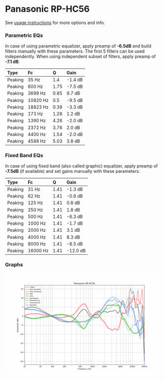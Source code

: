 # Panasonic RP-HC56
See [usage instructions](https://github.com/jaakkopasanen/AutoEq#usage) for more options and info.

### Parametric EQs
In case of using parametric equalizer, apply preamp of **-6.5dB** and build filters manually
with these parameters. The first 5 filters can be used independently.
When using independent subset of filters, apply preamp of **-7.1 dB**.

| Type    | Fc       |    Q | Gain    |
|:--------|:---------|:-----|:--------|
| Peaking | 35 Hz    | 1.4  | -1.4 dB |
| Peaking | 600 Hz   | 1.75 | -7.5 dB |
| Peaking | 3699 Hz  | 0.85 | 9.7 dB  |
| Peaking | 10820 Hz | 0.5  | -9.5 dB |
| Peaking | 18823 Hz | 0.38 | -3.3 dB |
| Peaking | 173 Hz   | 1.28 | 1.2 dB  |
| Peaking | 1390 Hz  | 4.26 | -2.0 dB |
| Peaking | 2372 Hz  | 3.76 | 2.0 dB  |
| Peaking | 4400 Hz  | 1.54 | -2.0 dB |
| Peaking | 4588 Hz  | 5.03 | 3.8 dB  |

### Fixed Band EQs
In case of using fixed band (also called graphic) equalizer, apply preamp of **-7.5dB**
(if available) and set gains manually with these parameters.

| Type    | Fc       |    Q | Gain     |
|:--------|:---------|:-----|:---------|
| Peaking | 31 Hz    | 1.41 | -1.3 dB  |
| Peaking | 62 Hz    | 1.41 | -0.6 dB  |
| Peaking | 125 Hz   | 1.41 | 0.8 dB   |
| Peaking | 250 Hz   | 1.41 | 1.8 dB   |
| Peaking | 500 Hz   | 1.41 | -6.3 dB  |
| Peaking | 1000 Hz  | 1.41 | -1.7 dB  |
| Peaking | 2000 Hz  | 1.41 | 3.1 dB   |
| Peaking | 4000 Hz  | 1.41 | 8.3 dB   |
| Peaking | 8000 Hz  | 1.41 | -8.5 dB  |
| Peaking | 16000 Hz | 1.41 | -12.0 dB |

### Graphs
![](./Panasonic%20RP-HC56.png)